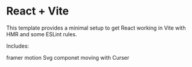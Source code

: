 # React + Vite

This template provides a minimal setup to get React working in Vite with HMR and some ESLint rules.

Includes:

framer motion
Svg
componet moving with Curser


